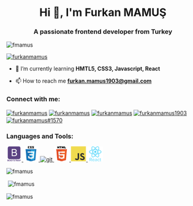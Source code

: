<h1 align="center">Hi 👋, I'm Furkan MAMUŞ</h1>
<h3 align="center">A passionate frontend developer from Turkey</h3>

<p align="left"> <img src="https://komarev.com/ghpvc/?username=fmamus&label=Profile%20views&color=0e75b6&style=plastic" alt="fmamus" /> </p>

<p align="left"> <a href="https://twitter.com/furkanmamus" target="_blank"><img src="https://img.shields.io/twitter/follow/furkanmamus?logo=twitter&style=for-the-badge" alt="furkanmamus" /></a> </p>

- 🌱 I’m currently learning **HMTL5, CSS3, Javascript, React**

- 📫 How to reach me **furkan.mamus1903@gmail.com**

<h3 align="left">Connect with me:</h3>
<p align="left">
<a href="https://twitter.com/furkanmamus" target="blank"><img align="center" src="https://raw.githubusercontent.com/rahuldkjain/github-profile-readme-generator/master/src/images/icons/Social/twitter.svg" alt="furkanmamus" height="30" width="40" /></a>
<a href="https://www.linkedin.com/in/furkan-mamu%C5%9F-2a86b8196/" target="blank"><img align="center" src="https://raw.githubusercontent.com/rahuldkjain/github-profile-readme-generator/master/src/images/icons/Social/linked-in-alt.svg" alt="furkanmamus" height="30" width="40" /></a>
<a href="https://instagram.com/furkanmamus" target="blank"><img align="center" src="https://raw.githubusercontent.com/rahuldkjain/github-profile-readme-generator/master/src/images/icons/Social/instagram.svg" alt="furkanmamus" height="30" width="40" /></a>
<a href="https://www.hackerrank.com/furkanmamus1903" target="blank"><img align="center" src="https://raw.githubusercontent.com/rahuldkjain/github-profile-readme-generator/master/src/images/icons/Social/hackerrank.svg" alt="furkanmamus1903" height="30" width="40" /></a>
<a href="https://discord.gg/furkanmamus#1570" target="blank"><img align="center" src="https://raw.githubusercontent.com/rahuldkjain/github-profile-readme-generator/master/src/images/icons/Social/discord.svg" alt="furkanmamus#1570" height="30" width="40" /></a>
</p>

<h3 align="left">Languages and Tools:</h3>
<p align="left"> <a href="https://getbootstrap.com" target="_blank"> <img src="https://raw.githubusercontent.com/devicons/devicon/master/icons/bootstrap/bootstrap-plain-wordmark.svg" alt="bootstrap" width="40" height="40"/> </a> <a href="https://www.w3schools.com/css/" target="_blank"> <img src="https://raw.githubusercontent.com/devicons/devicon/master/icons/css3/css3-original-wordmark.svg" alt="css3" width="40" height="40"/> </a> <a href="https://git-scm.com/" target="_blank"> <img src="https://www.vectorlogo.zone/logos/git-scm/git-scm-icon.svg" alt="git" width="40" height="40"/> </a> <a href="https://www.w3.org/html/" target="_blank"> <img src="https://raw.githubusercontent.com/devicons/devicon/master/icons/html5/html5-original-wordmark.svg" alt="html5" width="40" height="40"/> </a> <a href="https://developer.mozilla.org/en-US/docs/Web/JavaScript" target="_blank"> <img src="https://raw.githubusercontent.com/devicons/devicon/master/icons/javascript/javascript-original.svg" alt="javascript" width="40" height="40"/> </a> <a href="https://reactjs.org/" target="_blank"> <img src="https://raw.githubusercontent.com/devicons/devicon/master/icons/react/react-original-wordmark.svg" alt="react" width="40" height="40"/> </a> </p>

<p><img align="left" src="https://github-readme-stats.vercel.app/api/top-langs?username=fmamus&show_icons=true&locale=en&layout=compact" alt="fmamus" /></p><br/>

<p>&nbsp;<img align="center" src="https://github-readme-stats.vercel.app/api?username=fmamus&show_icons=true&locale=en" alt="fmamus" /></p>

<p><img align="center" src="https://github-readme-streak-stats.herokuapp.com/?user=fmamus&" alt="fmamus" /></p>
